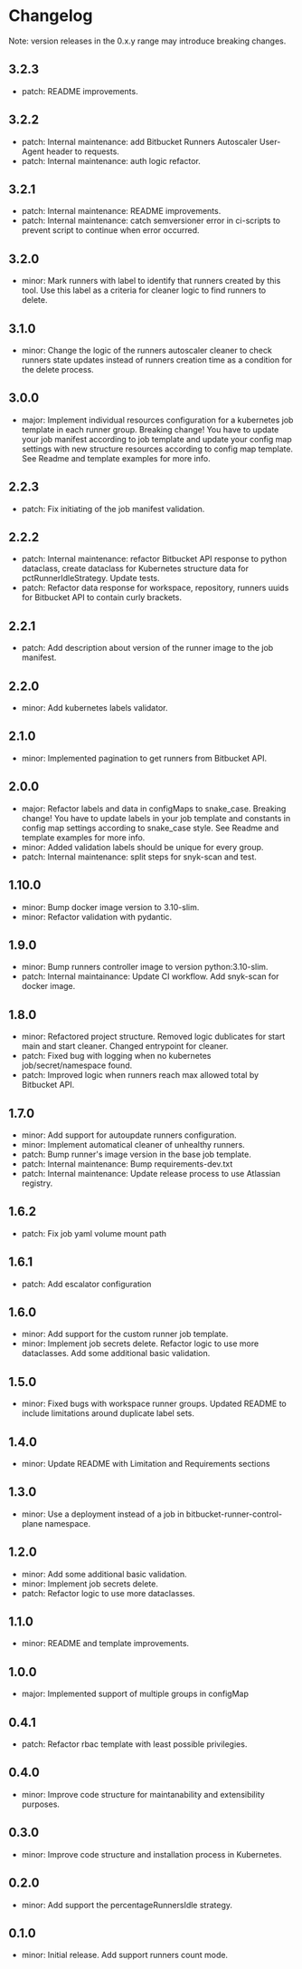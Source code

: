 # Changelog
Note: version releases in the 0.x.y range may introduce breaking changes.

## 3.2.3

- patch: README improvements.

## 3.2.2

- patch: Internal maintenance: add Bitbucket Runners Autoscaler User-Agent header to requests.
- patch: Internal maintenance: auth logic refactor.

## 3.2.1

- patch: Internal maintenance: README improvements.
- patch: Internal maintenance: catch semversioner error in ci-scripts to prevent script to continue when error occurred.

## 3.2.0

- minor: Mark runners with  label to identify that runners created by this tool. Use this label as a criteria for cleaner logic to find runners to delete.

## 3.1.0

- minor: Change the logic of the runners autoscaler cleaner to check runners state updates instead of runners creation time as a condition for the delete process.

## 3.0.0

- major: Implement individual resources configuration for a kubernetes job template in each runner group. Breaking change! You have to update your job manifest according to job template and update your config map settings with new structure resources according to config map template. See Readme and template examples for more info.

## 2.2.3

- patch: Fix initiating of the job manifest validation.

## 2.2.2

- patch: Internal maintenance: refactor Bitbucket API response to python dataclass, create dataclass for Kubernetes structure data for pctRunnerIdleStrategy. Update tests.
- patch: Refactor data response for workspace, repository, runners uuids for Bitbucket API to contain curly brackets.

## 2.2.1

- patch: Add description about version of the runner image to the job manifest.

## 2.2.0

- minor: Add kubernetes labels validator.

## 2.1.0

- minor: Implemented pagination to get runners from Bitbucket API.

## 2.0.0

- major: Refactor labels and data in configMaps to snake_case. Breaking change! You have to update labels in your job template and constants in config map settings according to snake_case style. See Readme and template examples for more info.
- minor: Added validation labels should be unique for every group.
- patch: Internal maintenance: split steps for snyk-scan and test.

## 1.10.0

- minor: Bump docker image version to 3.10-slim.
- minor: Refactor validation with pydantic.

## 1.9.0

- minor: Bump runners controller image to version python:3.10-slim.
- patch: Internal maintainance: Update CI workflow. Add snyk-scan for docker image.

## 1.8.0

- minor: Refactored project structure. Removed logic dublicates for start main and start cleaner. Changed entrypoint for cleaner.
- patch: Fixed bug with logging when no kubernetes job/secret/namespace found.
- patch: Improved logic when runners reach max allowed total by Bitbucket API.

## 1.7.0

- minor: Add support for autoupdate runners configuration.
- minor: Implement automatical cleaner of unhealthy runners.
- patch: Bump runner's image version in the base job template.
- patch: Internal maintenance: Bump requirements-dev.txt
- patch: Internal maintenance: Update release process to use Atlassian registry.

## 1.6.2

- patch: Fix job yaml volume mount path

## 1.6.1

- patch: Add escalator configuration

## 1.6.0

- minor: Add support for the custom runner job template.
- minor: Implement job secrets delete. Refactor logic to use more dataclasses. Add some additional basic validation.

## 1.5.0

- minor: Fixed bugs with workspace runner groups. Updated README to include limitations around duplicate label sets.

## 1.4.0

- minor: Update README with Limitation and Requirements sections

## 1.3.0

- minor: Use a deployment instead of a job in bitbucket-runner-control-plane namespace.

## 1.2.0

- minor: Add some additional basic validation.
- minor: Implement job secrets delete.
- patch: Refactor logic to use more dataclasses.

## 1.1.0

- minor: README and template improvements.

## 1.0.0

- major: Implemented support of multiple groups in configMap

## 0.4.1

- patch: Refactor rbac template with least possible privilegies.

## 0.4.0

- minor: Improve code structure for maintanability and extensibility purposes.

## 0.3.0

- minor: Improve code structure and installation process in Kubernetes.

## 0.2.0

- minor: Add support the percentageRunnersIdle strategy.

## 0.1.0

- minor: Initial release. Add support runners count mode.
